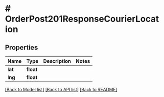 # # OrderPost201ResponseCourierLocation

## Properties

Name | Type | Description | Notes
------------ | ------------- | ------------- | -------------
**lat** | **float** |  |
**lng** | **float** |  |

[[Back to Model list]](../../README.md#models) [[Back to API list]](../../README.md#endpoints) [[Back to README]](../../README.md)
